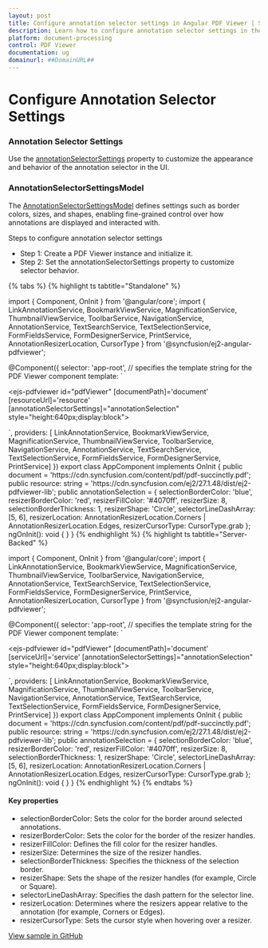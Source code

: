 ```yaml
---
layout: post
title: Configure annotation selector settings in Angular PDF Viewer | Syncfusion
description: Learn how to configure annotation selector settings in the Angular PDF Viewer using annotationSelectorSettings and related options.
platform: document-processing
control: PDF Viewer
documentation: ug
domainurl: ##DomainURL##
---
```


# Configure Annotation Selector Settings

### Annotation Selector Settings

Use the [annotationSelectorSettings](https://ej2.syncfusion.com/angular/documentation/api/pdfviewer/annotationSelectorSettings/) property to customize the appearance and behavior of the annotation selector in the UI.

### AnnotationSelectorSettingsModel

The [AnnotationSelectorSettingsModel](https://ej2.syncfusion.com/angular/documentation/api/pdfviewer/annotationSelectorSettingsModel/) defines settings such as border colors, sizes, and shapes, enabling fine-grained control over how annotations are displayed and interacted with.

Steps to configure annotation selector settings

- Step 1: Create a PDF Viewer instance and initialize it.
- Step 2: Set the annotationSelectorSettings property to customize selector behavior.

{% tabs %}
{% highlight ts tabtitle="Standalone" %}

import { Component, OnInit } from '@angular/core';
import {
  LinkAnnotationService,
  BookmarkViewService,
  MagnificationService,
  ThumbnailViewService,
  ToolbarService,
  NavigationService,
  AnnotationService,
  TextSearchService,
  TextSelectionService,
  FormFieldsService,
  FormDesignerService,
  PrintService,
  AnnotationResizerLocation,
  CursorType
} from '@syncfusion/ej2-angular-pdfviewer';

@Component({
  selector: 'app-root',
  // specifies the template string for the PDF Viewer component
  template: `<div class="content-wrapper">
  <ejs-pdfviewer id="pdfViewer"
             [documentPath]='document'
                 [resourceUrl]='resource'
                 [annotationSelectorSettings]="annotationSelection"
             style="height:640px;display:block">
  </ejs-pdfviewer>
</div>`,
  providers: [
    LinkAnnotationService,
    BookmarkViewService,
    MagnificationService,
    ThumbnailViewService,
    ToolbarService,
    NavigationService,
    AnnotationService,
    TextSearchService,
    TextSelectionService,
    FormFieldsService,
    FormDesignerService,
    PrintService]
})
export class AppComponent implements OnInit {
  public document = 'https://cdn.syncfusion.com/content/pdf/pdf-succinctly.pdf';
  public resource: string = 'https://cdn.syncfusion.com/ej2/27.1.48/dist/ej2-pdfviewer-lib';
  public annotationSelection = {
    selectionBorderColor: 'blue',
    resizerBorderColor: 'red',
    resizerFillColor: '#4070ff',
    resizerSize: 8,
    selectionBorderThickness: 1,
    resizerShape: 'Circle',
    selectorLineDashArray: [5, 6],
    resizerLocation: AnnotationResizerLocation.Corners | AnnotationResizerLocation.Edges,
    resizerCursorType: CursorType.grab
  };
  ngOnInit(): void {
  }
}
{% endhighlight %}
{% highlight ts tabtitle="Server-Backed" %}

import { Component, OnInit } from '@angular/core';
import {
  LinkAnnotationService,
  BookmarkViewService,
  MagnificationService,
  ThumbnailViewService,
  ToolbarService,
  NavigationService,
  AnnotationService,
  TextSearchService,
  TextSelectionService,
  FormFieldsService,
  FormDesignerService,
  PrintService,
  AnnotationResizerLocation,
  CursorType
} from '@syncfusion/ej2-angular-pdfviewer';

@Component({
  selector: 'app-root',
  // specifies the template string for the PDF Viewer component
  template: `<div class="content-wrapper">
  <ejs-pdfviewer id="pdfViewer"
             [documentPath]='document'
                 [serviceUrl]='service'
                 [annotationSelectorSettings]="annotationSelection"
             style="height:640px;display:block">
  </ejs-pdfviewer>
</div>`,
  providers: [
    LinkAnnotationService,
    BookmarkViewService,
    MagnificationService,
    ThumbnailViewService,
    ToolbarService,
    NavigationService,
    AnnotationService,
    TextSearchService,
    TextSelectionService,
    FormFieldsService,
    FormDesignerService,
    PrintService]
})
export class AppComponent implements OnInit {
  public document = 'https://cdn.syncfusion.com/content/pdf/pdf-succinctly.pdf';
  public resource: string = 'https://cdn.syncfusion.com/ej2/27.1.48/dist/ej2-pdfviewer-lib';
  public annotationSelection = {
    selectionBorderColor: 'blue',
    resizerBorderColor: 'red',
    resizerFillColor: '#4070ff',
    resizerSize: 8,
    selectionBorderThickness: 1,
    resizerShape: 'Circle',
    selectorLineDashArray: [5, 6],
    resizerLocation: AnnotationResizerLocation.Corners | AnnotationResizerLocation.Edges,
    resizerCursorType: CursorType.grab
  };
  ngOnInit(): void {
  }
}
{% endhighlight %}
{% endtabs %}

#### Key properties

- selectionBorderColor: Sets the color for the border around selected annotations.
- resizerBorderColor: Sets the color for the border of the resizer handles.
- resizerFillColor: Defines the fill color for the resizer handles.
- resizerSize: Determines the size of the resizer handles.
- selectionBorderThickness: Specifies the thickness of the selection border.
- resizerShape: Sets the shape of the resizer handles (for example, Circle or Square).
- selectorLineDashArray: Specifies the dash pattern for the selector line.
- resizerLocation: Determines where the resizers appear relative to the annotation (for example, Corners or Edges).
- resizerCursorType: Sets the cursor style when hovering over a resizer.

[View sample in GitHub](https://github.com/SyncfusionExamples/angular-pdf-viewer-examples/tree/master/How%20to)